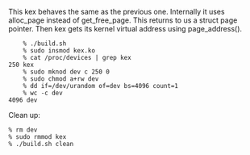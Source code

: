 This kex behaves the same as the previous one. Internally it uses alloc_page
instead of get_free_page.  This returns to us a struct page pointer. Then kex
gets its kernel virtual address using page_address(). 

```
    % ./build.sh
    % sudo insmod kex.ko 
    % cat /proc/devices | grep kex
250 kex
    % sudo mknod dev c 250 0
    % sudo chmod a+rw dev
    % dd if=/dev/urandom of=dev bs=4096 count=1
    % wc -c dev
4096 dev
```

Clean up:

    % rm dev
    % sudo rmmod kex
    % ./build.sh clean
